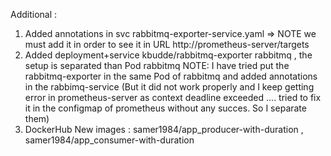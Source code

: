 Additional :

1) Added annotations in svc rabbitmq-exporter-service.yaml => NOTE we must add it in order to see it in URL http://prometheus-server/targets
2) Added deployment+service kbudde/rabbitmq-exporter rabbitmq , the setup is separated than Pod rabbitmq
   NOTE: I have tried put the rabbitmq-exporter in the same Pod of rabbitmq and added annotations in the rabbimq-service (But it did not work properly and I keep getting error in prometheus-server as context deadline exceeded .... tried to fix it in the configmap of prometheus without any succes. So I separate them)
3) DockerHub New images : samer1984/app_producer-with-duration , samer1984/app_consumer-with-duration
